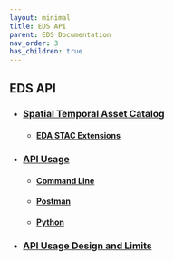 ```yaml
---
layout: minimal
title: EDS API
parent: EDS Documentation
nav_order: 3
has_children: true
---
```


## EDS API
  * ### [Spatial Temporal Asset Catalog](./API%20Design/Spatial%20Temporal%20Asset%20Catalogs.md)
    * #### [EDA STAC Extensions](./Extensions/EDA%20STAC%20extension.md)
  * ### [API Usage](./API%20Usage/API%20endpoints.md)
    * #### [Command Line](./API%20Usage/Command%20Line.md)
    * #### [Postman](./API%20Usage/Postman.md)
    * #### [Python](./API%20Usage/Python.md)
  * ### [API Usage Design and Limits](./API%20Design/API%20Details%20and%20Limits.md)